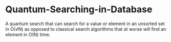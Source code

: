 # Quantum-Searching-in-Database
A quantum search that can search for a value or element in an unsorted set in O(√N) as opposed to classical search algorithms that at worse will find an element in O(N) time.
